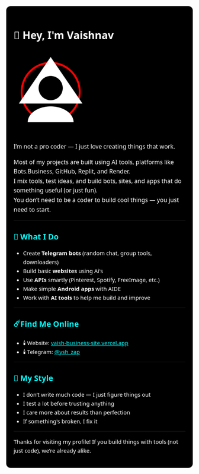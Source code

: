 <!-- README.md -->

<div style="background-color: #000000; color: #ffffff; padding: 20px; border-radius: 12px; font-family: 'Segoe UI', 'Roboto', 'Helvetica Neue', sans-serif;">

<h1>👋 Hey, I'm Vaishnav</h1>


<img src="file/20250720_202341.png" width="200" alt="Vaishnav Vishnu" style="border-radius: 12px; margin: 15px 0;" />

<p style="font-size: 16px; line-height: 1.6;">
I’m not a pro coder — I just love creating things that work.
</p>

<p style="font-size: 16px; line-height: 1.6;">
Most of my projects are built using AI tools, platforms like Bots.Business, GitHub, Replit, and Render.<br>
I mix tools, test ideas, and build bots, sites, and apps that do something useful (or just fun).<br>
You don’t need to be a coder to build cool things — you just need to start.
</p>

<hr style="border-color: #333;" />

<h2 style="color: #00ffff;">👀 What I Do</h2>

<ul style="font-size: 15px; line-height: 1.6;">
  <li>Create <strong>Telegram bots</strong> (random chat, group tools, downloaders)</li>
  <li>Build basic <strong>websites</strong> using Ai's</li>
  <li>Use <strong>APIs</strong> smartly (Pinterest, Spotify, FreeImage, etc.)</li>
  <li>Make simple <strong>Android apps</strong> with AIDE</li>
  <li>Work with <strong>AI tools</strong> to help me build and improve</li>
</ul>

<hr style="border-color: #333;" />

<h2 style="color: #00ffff;">☄️Find Me Online</h2>

<ul style="font-size: 15px; line-height: 1.6;">
  <li>🕯️ Website: <a href="https://vaish-business-site.vercel.app" style="color: #00ffff;">vaish-business-site.vercel.app</a></li>
  <li>🕯️ Telegram: <a href="https://t.me/ysh_zap" style="color: #00ffff;">@ysh_zap</a></li>
</ul>

<hr style="border-color: #333;" />

<h2 style="color: #00ffff;">📌 My Style</h2>

<ul style="font-size: 15px; line-height: 1.6;">
  <li>I don’t write much code — I just figure things out</li>
  <li>I test a lot before trusting anything</li>
  <li>I care more about results than perfection</li>
  <li>If something's broken, I fix it</li>
</ul>

<hr style="border-color: #333;" />

<p style="font-size: 15px; line-height: 1.6;">
Thanks for visiting my profile! If you build things with tools (not just code), we’re already alike.
</p>

</div>
